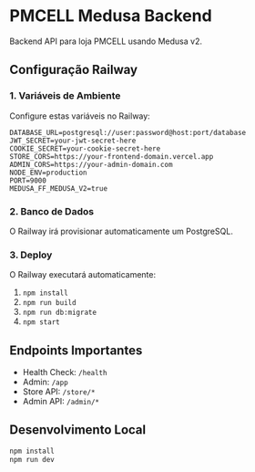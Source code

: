 # PMCELL Medusa Backend

Backend API para loja PMCELL usando Medusa v2.

## Configuração Railway

### 1. Variáveis de Ambiente
Configure estas variáveis no Railway:

```env
DATABASE_URL=postgresql://user:password@host:port/database
JWT_SECRET=your-jwt-secret-here
COOKIE_SECRET=your-cookie-secret-here
STORE_CORS=https://your-frontend-domain.vercel.app
ADMIN_CORS=https://your-admin-domain.com
NODE_ENV=production
PORT=9000
MEDUSA_FF_MEDUSA_V2=true
```

### 2. Banco de Dados
O Railway irá provisionar automaticamente um PostgreSQL.

### 3. Deploy
O Railway executará automaticamente:
1. `npm install`
2. `npm run build`
3. `npm run db:migrate`
4. `npm start`

## Endpoints Importantes
- Health Check: `/health`
- Admin: `/app`
- Store API: `/store/*`
- Admin API: `/admin/*`

## Desenvolvimento Local
```bash
npm install
npm run dev
```